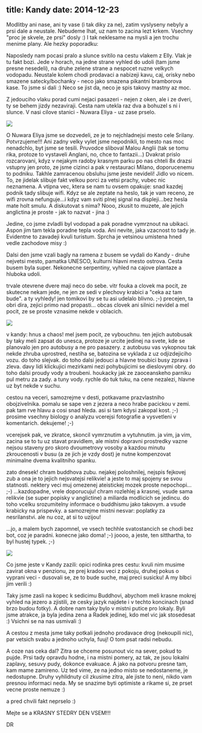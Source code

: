 title: Kandy
date: 2014-12-23
---

Modlitby ani nase, ani ty vase (i tak diky za ne), zatim vyslyseny nebyly a prsi dale a neustale. Nebudeme lhat, uz nam to zacina lezt krkem. Vsechny "proc je skvele, ze prsi" dosly :) I tak neklesame na mysli a jen trochu menime plany. Ale hezky poporadku:

Naposledy nam pocasi pralo a slunce svitilo na cestu vlakem z Elly. Vlak je tu fakt bozi. Jede v horach, na jedne strane vyhled do udoli (tam jsme presne nesedeli), na druhe zelene strane a nespocet ruzne velkych vodopadu. Neustale kolem chodi prodavaci a nabizeji kavu, caj, orisky nebo smazene satecky/bochanky - neco jako smazena pikantni bramborova kase. To jsme si dali :) Neco se jist da, neco je spis takovy mastny az moc.

Z jedouciho vlaku porad cumi nejaci pasazeri - nejen z oken, ale i ze dveri, ty se behem jizdy nezaviraji. Cesta nam utekla raz dva a bohuzel s ni i slunce. V nasi cilove stanici - Nuwara Eliya - uz zase prselo.

![](/gallery/original/20141223_192948_DSCN7741.JPG)

O Nuwara Eliya jsme se dozvedeli, ze je to nejchladnejsi mesto cele Srilany. Potvrzujeme!!! Ani zadny velky vylet jsme nepodnikli, to mesto nas moc nenadchlo, byt jsme se tesili. Pruvodce sliboval Malou Anglii (tak se tomu rika, protoze to vystaveli Anglani, no, chce to fantazii...) Dvakrat prislo rozcarovani, kdyz v nejakym radoby krasnym parku po nas chteli 8x drazsi vstupny jen proto, ze jsme cizinci a pak v restauraci Milano, doporucenemu to podniku. Takhle zamracenou obsluhu jsme jeste nevideli! Jidlo vo nicem. To, ze jidelak slibuje fakt velkou porci za vetsi prachy, vubec nic neznamena. A vtipna vec, ktera se nam tu ovsem opakuje: snad kazdej podnik tady slibuje wifi. Kdyz se ale zeptate na heslo, tak je vam receno, ze wifi zrovna nefunguje...i kdyz vam sviti plnej signal na displeji...bez hesla mate holt smulu. A diskutovat s nima? Nooo, zkusit to muzete, ale jejich anglictina je proste - jak to nazvat - jina :)

Jedine, co jsme zvladli byl vodopad a pak poradne vymrznout na ubikaci. Aspon jim tam tekla poradne tepla voda. Ani nevite, jaka vzacnost to tady je. Evidentne to zavadeji kvuli turistum. Sprcha je vetsinou umistena hned vedle zachodove misy :)

Dalsi den jsme vzali bagly na ramena z busem se vydali do Kandy - druhe nejvetsi mesto, pamatka UNESCO, kulturni hlavni mesto ostrova. Cesta busem byla super. Nekonecne serpentiny, vyhled na cajove plantaze a hluboka udoli.

trvale otevrene dvere maji neco do sebe. vitr fouka a clovek ma pocit, ze skutecne nekam jede, ne jen ze sedi v plechovy krabici a "ceka az tam bude". a ty vyhledy! jen tomikovi by se tu asi udelalo blivno. ;-) precejen, ta obri dira, zejici primo nad propasti... obcas clovek ani silnici nevidel a mel pocit, ze se proste vznasime nekde v oblacich.

![](/gallery/original/20141223_194644_DSCN7865.JPG)

v kandy: hnus a chaos! mel jsem pocit, ze vybouchnu. ten jejich autobusak by taky meli zapsat do unesca, protoze je urcite jedinej na svete, kde se planovalo jen pro autobusy a ne pro pasazery. z autobusu vas vykopnou tak nekde zhruba uprostred, nestiha se, batozina se vyklada z uz odjizdejiciho vozu. do toho slejvak. do toho dalsi jedouci a hlavne troubici busy zprava i zleva. davy lidi klickujici mezirkami nezi pohybujicimi se dieslovymi obry. do toho dalsi proudy vody a troubeni. houkacky jak ze zaoceanskeho parniku pul metru za zady. a tuny vody. rychle do tuk tuku, na cene nezalezi, hlavne uz byt nekde v suchu.

cestou na veceri, samozrejme v desti, potkavame prazvlastniho obojzivelnika. pomalu se sape ven z jezera a neco hrabe pacickou v zemi. pak tam rve hlavu a cosi snad hleda. asi si tam kdysi zakopal kost. ;-) prosime vsechny biology o analyzu vcerejsi fotografie a vysvetleni v komentarich. dekujeme! ;-)

vcerejsek pak, ve zkratce, skoncil vymrznutim a vytuhnutim. ja vim, ja vim, zacina se to tu uz stavat pravidlem, ale mistni dopravni prostredky vazne nejsou staveny pro skoro dvoumetrovy vosoby a kazdou minutu zkroucenosti v busu (a ze jich je vzdy dost) je nutne kompenzovat minimalne dvema kvalitniho spanku.

zato dnesek! chram buddhova zubu. nejakej poloshnilej, nejspis fejkovej zub a ona je to jejich nejsvatejsi relikvie! a jeste to maj spojeny se svou statnosti. nektery veci muj omezenej ateistickej mozek proste nepochopi... ;-) ...kazdopadne, vrele doporucuju! chram rozlehlej a krasnej, vsude sama relikvie (se super popisky v anglictine) a miliarda modlicich se jedincu. do toho vcelku srozumitelny informace o buddhismu jako takovym. a vsude krabicky na prispevky. a samozrejme mistni nesvar: poplatky za nesrilanstvi. ale nu coz, at si to uzijou!

...jo, a malem bych zapomnel, ve vsech techhle svatostancich se chodi bez bot, coz je paradni. konecne jako doma! ;-) joooo, a jeste, ten sitthartha, to byl hustej typek. ;-)

![](/gallery/original/20141223_194808_DSCN7949.JPG)

Co jsme jeste v Kandy zazili: opici rodinka pres cestu: kvuli nim musime zavirat okna v penzionu, ze prej kradou veci z pokoju, druhej pokus o vyprani veci - dusovali se, ze to bude suche, maj preci susicku! A my blbci jim verili :)

Taky jsme zasli na kopec k sedicimu Buddhovi, abychom meli krasne mokrej vyhled na jezero 
a zjistili, ze cesky jazyk najdete i v techto koncinach (snad brzo budou fotky). A dobre nam taky bylo v mistni putice pro lokaly. Byli jsme atrakce, ja byla jedina zena a Radek jedinej, kdo mel vic jak stosedesat :) Vsichni se na nas usmivali :)

A cestou z mesta jsme taky potkali jednoho prodavace drog (nekoupili nic), par vetsich svabu a jednoho uchyla, fuuj! O tom psat radsi nebudu.

A coze nas ceka dal? Zitra se chceme posunout vic na sever, pokud to pujde. Prsi tady opravdu hodne, i na mistni pomery, az tak, ze jsou lokalni zaplavy, sesuvy pudy, dokonce evakuace. A jako na potvoru presne tam, kam mame zamireno. Uz ted vime, ze na jedno misto se nedostaneme, je nedostupne. Druhy vyhlidnuty cil zkusime zitra, ale jiste to neni, nikdo vam presnou informaci neda. My se snazime byti optimiste a rikame si, ze prset vecne proste nemuze :)

a pred chvili fakt neprselo :)

Mejte se a KRASNY STEDRY DEN VSEM!!!

DR
